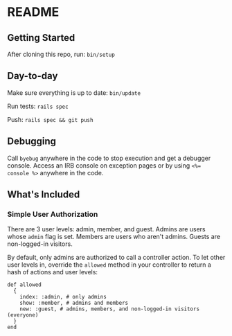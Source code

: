 # README

## Getting Started

After cloning this repo, run: `bin/setup`


## Day-to-day

Make sure everything is up to date: `bin/update`

Run tests: `rails spec`

Push: `rails spec && git push`


## Debugging

Call `byebug` anywhere in the code to stop execution and get a debugger console.
Access an IRB console on exception pages or by using `<%= console %>` anywhere in the code.


## What's Included

### Simple User Authorization

There are 3 user levels: admin, member, and guest. Admins are users whose `admin` flag is set.
Members are users who aren't admins. Guests are non-logged-in visitors.

By default, only admins are authorized to call a controller action. To let other user levels
in, override the `allowed` method in your controller to return a hash of actions and user levels:

    def allowed
      { 
        index: :admin, # only admins
        show: :member, # admins and members
        new: :guest, # admins, members, and non-logged-in visitors (everyone)
      }
    end
    

